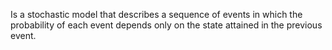 Is a stochastic model that describes a sequence of events in which the probability of each event depends only on the state attained in the previous event.
